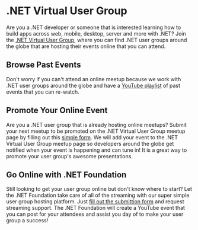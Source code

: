 # .NET Virtual User Group

Are you a .NET developer or someone that is interested learning how to build apps across web, mobile, desktop, server and more with .NET? Join the [.NET Virtual User Group](https://www.meetup.com/dotnet-virtual-user-group/), where you can find .NET user groups around the globe that are hosting their events online that you can attend. 

## Browse Past Events

Don't worry if you can't attend an online meetup because we work with .NET user groups around the globe and have a [YouTube playlist](https://www.youtube.com/playlist?list=PL1rZQsJPBU2S4_ZjpE20DJcPT8okkXPja) of past events that you can re-watch.

## Promote Your Online Event

Are you a .NET user group that is already hosting online meetups? Submit your next meetup to be promoted on the .NET Virtual User Group meetup page by filling out this [simple form](https://bit.ly/2OohRR2). We will add your event to the .NET Virtual User Group meetup page so developers around the globe get notified when your event is happening and can tune in! It is a great way to promote your user group's awesome presentations.

## Go Online with .NET Foundation

Still looking to get your user group online but don't know where to start? Let the .NET Foundation take care of all of the streaming with our super simple user group hosting platform. Just [fill out the submittion form](https://bit.ly/2OohRR2) and request streaming support. The .NET Foundation will create a YouTube event that you can post for your attendees and assist you day of to make your user group a success!

